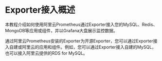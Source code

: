 # Exporter接入概述

本教程介绍如何使用阿里云Prometheus通过Exporter接入您的MySQL、Redis、MongoDB等应用或组件，并以Grafana大盘展示监控数据。

通过阿里云Prometheus安装的Exporter为开源Exporter，您可以通过Exporter接入自建或阿里云的应用和组件。例如，您可以通过Exporter接入自建的MySQL，也可以接入阿里云提供的RDS for MySQL。



